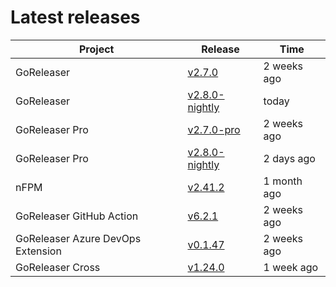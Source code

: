 # Latest releases

| Project                           | Release                                                                                         | Time        |
| --------------------------------- | ----------------------------------------------------------------------------------------------- | ----------- |
| GoReleaser | [v2.7.0](https://github.com/goreleaser/goreleaser/releases/tag/v2.7.0) | 2 weeks ago |
| GoReleaser | [v2.8.0-nightly](https://github.com/goreleaser/goreleaser/releases/tag/nightly) | today |
| GoReleaser Pro | [v2.7.0-pro](https://github.com/goreleaser/goreleaser-pro/releases/tag/v2.7.0-pro) | 2 weeks ago |
| GoReleaser Pro | [v2.8.0-nightly](https://github.com/goreleaser/goreleaser-pro/releases/tag/nightly) | 2 days ago |
| nFPM | [v2.41.2](https://github.com/goreleaser/nfpm/releases/tag/v2.41.2) | 1 month ago |
| GoReleaser GitHub Action | [v6.2.1](https://github.com/goreleaser/goreleaser-action/releases/tag/v6.2.1) | 2 weeks ago |
| GoReleaser Azure DevOps Extension | [v0.1.47](https://github.com/goreleaser/goreleaser-azure-devops-extension/releases/tag/v0.1.47) | 2 weeks ago |
| GoReleaser Cross | [v1.24.0](https://github.com/goreleaser/goreleaser-cross/releases/tag/v1.24.0) | 1 week ago |
